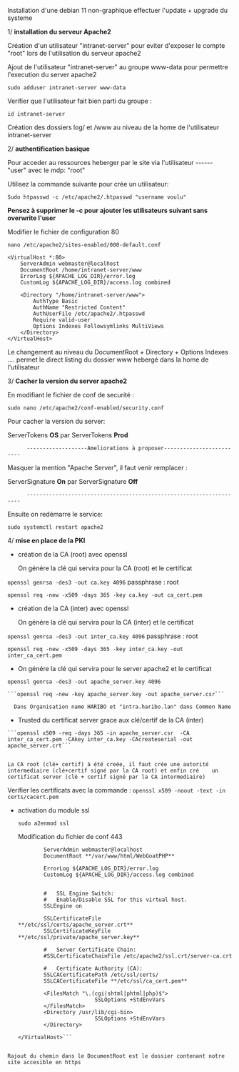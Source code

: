 Installation d'une debian 11 non-graphique effectuer l'update + upgrade du systeme 

  1/ **installation du serveur Apache2**
   
 Création d'un utilisateur "intranet-server" pour eviter d'exposer le compte "root" lors de l'utilisation du serveur apache2
 
 Ajout de l'utilisateur "intranet-server" au groupe www-data pour permettre l'execution du server apache2

 ```sudo adduser intranet-server www-data```
 
 Verifier que l'utilisateur fait bien parti du groupe :
 
 ```id intranet-server```

 Création des dossiers log/ et /www  au niveau de la home de l'utilisateur intranet-server

  2/ **authentification basique**
   
 Pour acceder au ressources heberger par le site via l'utilisateur ------ "user" avec le mdp: "root"
 
 Utilisez la commande suivante pour crée un utilisateur:
 
 ```Sudo htpasswd -c /etc/apache2/.htpasswd "username voulu"```
 
**Pensez à supprimer le -c pour ajouter les utilisateurs suivant sans overwrite l'user**

 Modifier le fichier de configuration 80 
 
 ```nano /etc/apache2/sites-enabled/000-default.conf``` 

```
<VirtualHost *:80>
    ServerAdmin webmaster@localhost
    DocumentRoot /home/intranet-server/www
    ErrorLog ${APACHE_LOG_DIR}/error.log
    CustomLog ${APACHE_LOG_DIR}/access.log combined

    <Directory "/home/intranet-server/www">
        AuthType Basic
        AuthName "Restricted Content"
        AuthUserFile /etc/apache2/.htpasswd
        Require valid-user
        Options Indexes Followsymlinks MultiViews
    </Directory>
</VirtualHost>
```

Le changement au niveau du DocumentRoot + Directory + Options Indexes ....  permet le direct listing du dossier www hebergé dans la home de l'utilisateur


 3/ **Cacher la version du server apache2** 

  En modifiant le fichier de conf de securité : 
  
  ```sudo nano /etc/apache2/conf-enabled/security.conf```

  Pour cacher la version du server:
  
  ServerTokens **OS**  par ServerTokens **Prod** 

          -------------------Ameliorations à proposer-------------------------

  Masquer la mention "Apache Server", il faut venir remplacer :

  ServerSignature **On** par ServerSignature **Off** 
  
          --------------------------------------------------------------------
  
  Ensuite on redémarre le service:

  ```sudo systemctl restart apache2```

4/ **mise en place de la PKI**

  - création de la CA (root) avec openssl
  
      On génére la clé qui servira pour la CA (root) et le certificat
  
   ```openssl genrsa -des3 -out ca.key 4096```    passphrase : root
   
   ```openssl req -new -x509 -days 365 -key ca.key -out ca_cert.pem```
   
   
   - création de la CA (inter) avec openssl
  
      On génére la clé qui servira pour la CA (inter) et le certificat
  
   ```openssl genrsa -des3 -out inter_ca.key 4096```    passphrase : root
   
   ```openssl req -new -x509 -days 365 -key inter_ca.key -out inter_ca_cert.pem```
   
   
    
  - On génére la clé qui servira pour le server apache2 et le certificat
   
   ```openssl genrsa -des3 -out apache_server.key 4096```
     
    ```openssl req -new -key apache_server.key -out apache_server.csr```
    
      Dans Organisation name HARIBO et "intra.haribo.lan" dans Common Name
      
      
    
   - Trusted du certificat server grace aux clé/certif de la CA (inter)
      
    ```openssl x509 -req -days 365 -in apache_server.csr  -CA inter_ca_cert.pem -CAkey inter_ca.key -CAcreateserial -out apache_server.crt```
    
    
    La CA root (clé+ certif) à été creée, il faut crée une autorité intermediaire (clé+certif signé par la CA root) et enfin cré 	un certificat server (clé + certif signé par la CA intermediaire) 
  
  
   Verifier les certificats avec la commande :   ```openssl x509 -noout -text -in certs/cacert.pem```

    
   - activation du module ssl
    
     ```sudo a2enmod ssl```

  
     Modification du fichier de conf 443
		 
        ```<VirtualHost _default_:443>
                ServerAdmin webmaster@localhost
                DocumentRoot **/var/www/html/WebGoatPHP**
          
                ErrorLog ${APACHE_LOG_DIR}/error.log
                CustomLog ${APACHE_LOG_DIR}/access.log combined


                #   SSL Engine Switch:
                #   Enable/Disable SSL for this virtual host.
                SSLEngine on

                SSLCertificateFile      **/etc/ssl/certs/apache_server.crt**
                SSLCertificateKeyFile **/etc/ssl/private/apache_server.key**

                #   Server Certificate Chain:
                #SSLCertificateChainFile /etc/apache2/ssl.crt/server-ca.crt

                #   Certificate Authority (CA):             
                SSLCACertificatePath /etc/ssl/certs/
                SSLCACertificateFile **/etc/ssl/ca_cert.pem**
          
                <FilesMatch "\.(cgi|shtml|phtml|php)$">
                                SSLOptions +StdEnvVars
                </FilesMatch>
                <Directory /usr/lib/cgi-bin>
                                SSLOptions +StdEnvVars
                </Directory>

        </VirtualHost>```
    
    Rajout du chemin dans le DocumentRoot est le dossier contenant notre site accesible en https
    
    
